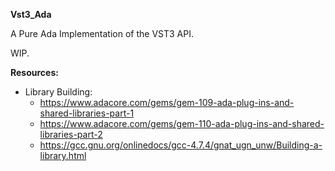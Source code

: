 **Vst3_Ada**

A Pure Ada Implementation of the VST3 API.

WIP.

**Resources:**

* Library Building:
    - https://www.adacore.com/gems/gem-109-ada-plug-ins-and-shared-libraries-part-1
    - https://www.adacore.com/gems/gem-110-ada-plug-ins-and-shared-libraries-part-2
    - https://gcc.gnu.org/onlinedocs/gcc-4.7.4/gnat_ugn_unw/Building-a-library.html
